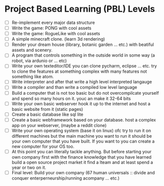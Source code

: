 # Project Based Learning (PBL) Levels

- [ ] Re-implement every major data structure   
- [ ] Write the game: PONG with cool assets
- [ ] Write the game: RogueLike with cool assets
- [ ] A simple minecraft clone. (learn 3d rendering) 
- [ ] Render your dream house (library, botanic garden ... etc.) with beatiful assets and scenery.
- [ ] A program that controls something in the outside world in some way (a robot, via ardunio or ... etc)
- [ ] Write your own texteditor/IDE you can clone pycharm, eclipse ... etc. try to clone the features at something complex with many features not something like atom.
- [ ] Write interpreter and after that write a high level interpreted langauge
- [ ] Write a compiler and than write a compiled low level language
- [ ] Build a computer that is not too basic but do not overcompilcate yourself and spend so many hours on it. youc an make it 32-64 bits
- [ ] Write your own basic webserver hook it up to the internet and host a basic website from it (static pages)
- [ ] Create a basic database like sql lite
- [ ] Create a basic webframework based on your database. host a complex app on your webserver, (maybe a reddit clone)
- [ ] Write your own operating system (base it on linux) ofc try to run it on different machines but the main machine you want to run it should be your own computer that you have built. If you want to you can create a new computer for your OS too.
- [ ] At this point you can literally tackle anything. But before starting your own company first with the finance knowledge that you have learned build a open source project market it find a lteam and at least spend a year or two on it.
- [ ] Final level: Build your own company (67 human universals :: divide and conquer enterperneurship/running acompany ... etc.)
